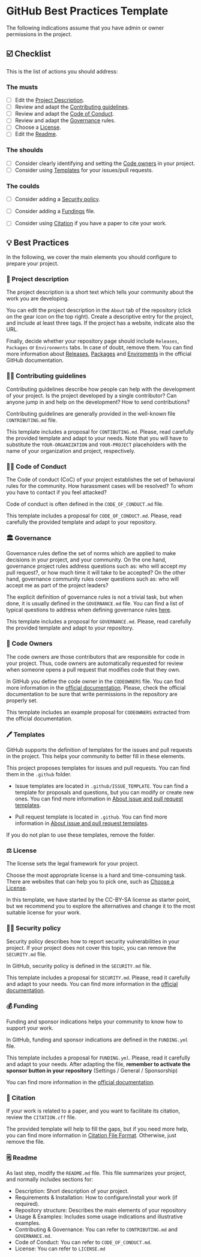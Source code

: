 # GitHub Best Practices Template

The following indications assume that you have admin or owner permissions in the project.

## ☑️ Checklist

This is the list of actions you should address:

### The musts

- [ ] Edit the [Project Description](#-project-description).
- [ ] Review and adapt the [Contributing guidelines](#-contributing-guidelines).
- [ ] Review and adapt the [Code of Conduct](#%EF%B8%8F-code-of-conduct).
- [ ] Review and adapt the [Governance](#%EF%B8%8F-governance) rules.
- [ ] Choose a [License](#%EF%B8%8F-license).
- [ ] Edit the [Readme](#%EF%B8%8F-readme).

### The shoulds

- [ ] Consider clearly identifying and setting the [Code owners](#-code-owners) in your project.
- [ ] Consider using [Templates](#%EF%B8%8F-templates) for your issues/pull requests.

### The coulds

- [ ] Consider adding a [Security policy](#%EF%B8%8F-security-policy).
- [ ] Consider adding a [Fundings](#-funding) file.
- [ ] Consider using [Citation](#-citation) if you have a paper to cite your work.


## 💡 Best Practices

In the following, we cover the main elements you should configure to prepare your project. 

### 🧾 Project description

The project description is a short text which tells your community about the work you are developing. 

You can edit the project description in the `About` tab of the repository (click on the gear icon on the top right). Create a descriptive entry for the project, and include at least three tags. If the project has a website, indicate also the URL.

Finally, decide whether your repository page should include `Releases`, `Packages` or `Environments` tabs. In case of doubt, remove them. You can find more information about [Releases](https://docs.github.com/en/repositories/releasing-projects-on-github/managing-releases-in-a-repository), [Packages](https://github.com/features/packages) and [Enviroments](https://docs.github.com/en/actions/deployment/targeting-different-environments/using-environments-for-deployment) in the official GitHub documentation.

### 👩‍💻 Contributing guidelines

Contributing guidelines describe how people can help with the development of your project. Is the project developed by a single contributor? Can anyone jump in and help on the development? How to send contributions? 

Contributing guidelines are generally provided in the well-known file `CONTRIBUTING.md` file.

This template includes a proposal for `CONTIBUTING.md`. Please, read carefully the provided template and adapt to your needs. Note that you will have to substitute the `YOUR-ORGANIZATION` and `YOUR-PROJECT` placeholders with the name of your organization and project, respectively.

### 👮‍♀️ Code of Conduct

The Code of conduct (CoC) of your project establishes the set of behavioral rules for the community. How harassment cases will be resolved? To whom you have to contact if you feel attacked? 

Code of conduct is often defined in the `CODE_OF_CONDUCT.md` file.

This template includes a proposal for `CODE_OF_CONDUCT.md`. Please, read carefully the provided template and adapt to your repository.

### 🏛️ Governance

Governance rules define the set of norms which are applied to make decisions in your project, and your community. On the one hand, governance project rules address questions such as: who will accept my pull request?, or how much time it will take to be accepted? On the other hand, governance community rules cover questions such as: who will accept me as part of the project leaders? 

The explicit definition of governance rules is not a trivial task, but when done, it is usually defined in the `GOVERNANCE.md` file. You can find a list of typical questions to address when defining governance rules [here](https://sustainers.github.io/governance-readiness/).

This template includes a proposal for `GOVERNANCE.md`. Please, read carefully the provided template and adapt to your repository.

### 👑 Code Owners

The code owners are those contributors that are responsible for code in your project. Thus, code owners are automatically requested for review when someone opens a pull request that modifies code that they own.

In GitHub you define the code owner in the `CODEOWNERS` file. You can find more information in the [official documentation](https://docs.github.com/en/repositories/managing-your-repositorys-settings-and-features/customizing-your-repository/about-code-owners). Please, check the official documentation to be sure that write permissions in the repository are properly set.

This template includes an example proposal for `CODEOWNERS` extracted from the official documentation.  

### 🖊️ Templates

GitHub supports the definition of templates for the issues and pull requests in the project. This helps your community to better fill in these elements.

This project proposes templates for issues and pull requests. You can find them in the `.github` folder. 

* Issue templates are located in `.github/ISSUE_TEMPLATE`. You can find a template for proposals and questions, but you can modify or create new ones. You can find more information in [About issue and pull request templates](https://help.github.com/en/github/building-a-strong-community/about-issue-and-pull-request-templates). 

* Pull request template is located in `.github`. You can find more information in [About issue and pull request templates](https://help.github.com/en/github/building-a-strong-community/about-issue-and-pull-request-templates).

If you do not plan to use these templates, remove the folder. 

### ⚖️ License

The license sets the legal framework for your project. 

Choose the most appropriate license is a hard and time-consuming task. There are websites that can help you to pick one, such as [Choose a License](https://choosealicense.com/).

In this template, we have started by the CC-BY-SA license as starter point, but we recommend you to explore the alternatives and change it to the most suitable license for your work.

### 👮‍♀️ Security policy

Security policy describes how to report security vulnerabilities in your project. If your project does not cover this topic, you can remove the `SECURITY.md` file.

In GitHub, security policy is defined in the `SECURITY.md` file. 

This template includes a proposal for `SECURITY.md`. Please, read it carefully and adapt to your needs. You can find more information in the [official documentation](https://docs.github.com/en/code-security/getting-started/adding-a-security-policy-to-your-repository).

### 💰 Funding

Funding and sponsor indications helps your community to know how to support your work. 

In GitHub, funding and sponsor indications are defined in the `FUNDING.yml` file.

This template includes a proposal for `FUNDING.yml`. Please, read it carefully and adapt to your needs. After adapting the file, **remember to activate the sponsor button in your repository** (Settings / General / Sponsorship)

You can find more information in the [official documentation](https://docs.github.com/en/repositories/managing-your-repositorys-settings-and-features/customizing-your-repository/displaying-a-sponsor-button-in-your-repository).

### 📓 Citation

If your work is related to a paper, and you want to facilitate its citation, review the `CITATION.cff` file. 

The provided template will help to fill the gaps, but if you need more help, you can find more information in [Citation File Format](https://citation-file-format.github.io/). Otherwise, just remove the file.

### 🗒️ Readme

As last step, modify the `README.md` file. This file summarizes your project, and normally includes sections for:

* Description: Short description of your project.
* Requirements & Installation: How to configure/install your work (if required).
* Repository structure: Describes the main elements of your repository
* Usage & Examples: Includes some usage indications and illustrative examples.
* Contributing & Governance: You can refer to `CONTRIBUTING.md` and `GOVERNANCE.md`.
* Code of Conduct: You can refer to `CODE_OF_CONDUCT.md`.
* License: You can refer to `LICENSE.md`


